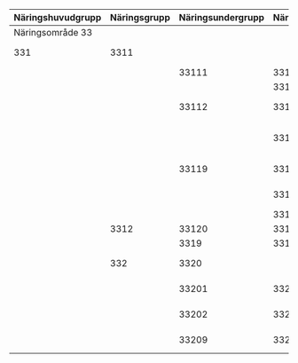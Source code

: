 | Näringshuvudgrupp | Näringsgrupp | Näringsundergrupp | Näringsdetaljgrupp | Primär benämning                                     | Sekundär benämning                   |
|--------------------|--------------|-------------------|--------------------|------------------------------------------------------|-------------------------------------|
| Näringsområde 33   |              |                   |                    |                                                      |                                     |
| 331                | 3311         |                   |                    | Trävarutillverkning                                  | Trävaruindustri, utom möbelindustri |
|                    |              | 33111             | 331111             | Sågning, hyvling                                     | Sågverk, hyvlerier                  |
|                    |              |                   | 331112             | Träimpregnering                                      | Träimpregneringsverk                |
|                    |              | 33112             | 331121             | Trähus- och byggnadssnickeritillverkning             | Trähus- och byggnadssnickeriindustri|
|                    |              |                   | 331122             | Tillverkning av monteringsfärdiga trähus             | Industri för monteringsfärdiga trähus|
|                    |              | 33119             | 331191             | Annan trämaterialtillverkning                        | Annan trämaterialindustri           |
|                    |              |                   | 331192             | Tillverkning av fäner, kryssfäner, lamellträ         | Industri för fäner, kryssfäner, lamellträ |
|                    |              |                   | 331199             | Tillverkning av spånkivor                            | Spånkiveindustri                     |
|                    | 3312         | 33120             | 331200             | Träförpackningstillverkning                          | Träförpackningsindustri             |
|                    |              | 3319              | 33190              | Övrig trävarutillverkning                            | Övrig trävaruindustri               |
|                    | 332          | 3320              |                    | Tillverkning av möbelvaror utom av metall            | Trämöbelindustri                     |
|                    |              | 33201             | 332010             | Tillverkning av stoppade möbler                      | Industri för stoppade möbler        |
|                    |              | 33202             | 332020             | Tillverkning av stoppade trä-möbler                  | Industri för stoppade trämöbler     |
|                    |              | 33209             | 332090             | Tillverkning av andra trämöbel-varor, madrasser      | Annan trämöbelvaruindustri          |
